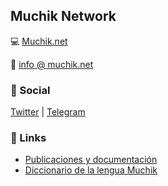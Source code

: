## Muchik Network

:computer: [Muchik.net](https://muchik.net)

:e-mail: [info @ muchik.net](mailto:info@muchik.net)

### :rocket: Social
[Twitter](https://twitter.com/muchiknet) |
[Telegram](https://t.me/muchiknet)

### :link: Links

* [Publicaciones y documentación](https://doc.muchik.net/)
* [Diccionario de la lengua Muchik](https://ong.muchik.net/)
